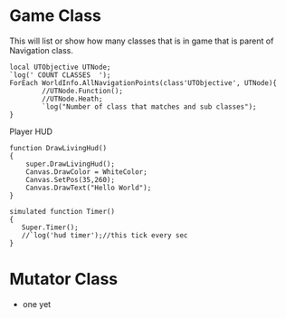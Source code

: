# Game Class #

This will list or show how many classes that is in game that is parent of Navigation class.
```
local UTObjective UTNode;
`log(' COUNT CLASSES  ');
ForEach WorldInfo.AllNavigationPoints(class'UTObjective', UTNode){
        //UTNode.Function();
        //UTNode.Heath;
        `log("Number of class that matches and sub classes");
}
```


Player HUD
```
function DrawLivingHud()
{
	super.DrawLivingHud();
	Canvas.DrawColor = WhiteColor;
	Canvas.SetPos(35,260);
	Canvas.DrawText("Hello World");
}
```


```
simulated function Timer()
{
   Super.Timer();
   //`log('hud timer');//this tick every sec
}
```

# Mutator Class #
  * one yet